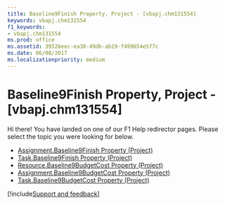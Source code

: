 ```yaml
---
title: Baseline9Finish Property, Project - [vbapj.chm131554]
keywords: vbapj.chm131554
f1_keywords:
- vbapj.chm131554
ms.prod: office
ms.assetid: 39526eec-ea38-49db-ab29-f499654e5f7c
ms.date: 06/08/2017
ms.localizationpriority: medium
---
```



# Baseline9Finish Property, Project - [vbapj.chm131554]

Hi there! You have landed on one of our F1 Help redirector pages. Please select the topic you were looking for below.

- [Assignment.Baseline9Finish Property (Project)](https://msdn.microsoft.com/library/57889822-a28e-4ed5-d972-0c63bef29fc2%28Office.15%29.aspx)
- [Task.Baseline9Finish Property (Project)](https://msdn.microsoft.com/library/73291ec5-d7bb-0490-b510-6014597aff83%28Office.15%29.aspx)
- [Resource.Baseline9BudgetCost Property (Project)](https://msdn.microsoft.com/library/ce2cb74a-6671-8023-ca72-5eee09888c58%28Office.15%29.aspx)
- [Assignment.Baseline9BudgetCost Property (Project)](https://msdn.microsoft.com/library/1e89b6be-9a75-28b4-6d1f-79e31825fa8d%28Office.15%29.aspx)
- [Task.Baseline9BudgetCost Property (Project)](https://msdn.microsoft.com/library/817df3f5-1af9-4b14-b35f-9c5c3f88cac3%28Office.15%29.aspx)

[!include[Support and feedback](~/includes/feedback-boilerplate.md)]